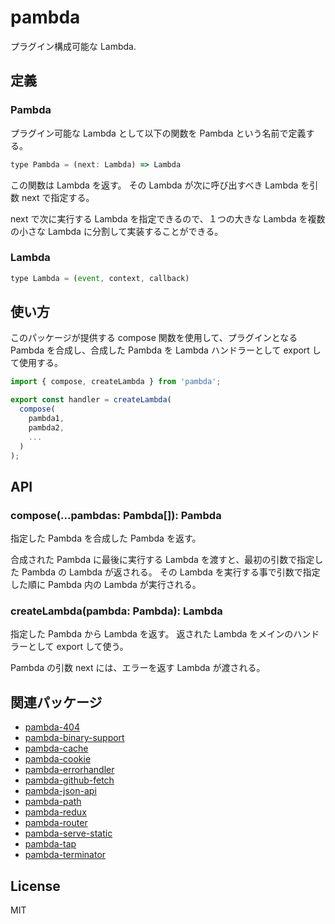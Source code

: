 # pambda

プラグイン構成可能な Lambda.

## 定義

### Pambda

プラグイン可能な Lambda として以下の関数を Pambda という名前で定義する。

``` javascript
type Pambda = (next: Lambda) => Lambda
```

この関数は Lambda を返す。 その Lambda が次に呼び出すべき Lambda を引数 next で指定する。

next で次に実行する Lambda を指定できるので、１つの大きな Lambda を複数の小さな Lambda に分割して実装することができる。

### Lambda

``` javascript
type Lambda = (event, context, callback)
```

## 使い方

このパッケージが提供する compose 関数を使用して、プラグインとなる Pambda を合成し、合成した Pambda を Lambda ハンドラーとして export して使用する。

``` javascript
import { compose, createLambda } from 'pambda';

export const handler = createLambda(
  compose(
    pambda1,
    pambda2,
    ...
  )
);
```

## API

### compose(...pambdas: Pambda[]): Pambda

指定した Pambda を合成した Pambda を返す。

合成された Pambda に最後に実行する Lambda を渡すと、最初の引数で指定した Pambda の Lambda が返される。
その Lambda を実行する事で引数で指定した順に Pambda 内の Lambda が実行される。

### createLambda(pambda: Pambda): Lambda

指定した Pambda から Lambda を返す。
返された Lambda をメインのハンドラーとして export して使う。

Pambda の引数 next には、エラーを返す Lambda が渡される。

## 関連パッケージ

- [pambda-404](https://github.com/pambda/pambda-404)
- [pambda-binary-support](https://github.com/pambda/pambda-binary-support)
- [pambda-cache](https://github.com/pambda/pambda-cache)
- [pambda-cookie](https://github.com/pambda/pambda-cookie)
- [pambda-errorhandler](https://github.com/pambda/pambda-errorhandler)
- [pambda-github-fetch](https://github.com/pambda/pambda-github-fetch)
- [pambda-json-api](https://github.com/pambda/pambda-json-api)
- [pambda-path](https://github.com/pambda/pambda-path)
- [pambda-redux](https://github.com/pambda/pambda-redux)
- [pambda-router](https://github.com/pambda/pambda-router)
- [pambda-serve-static](https://github.com/pambda/pambda-serve-static)
- [pambda-tap](https://github.com/pambda/pambda-tap)
- [pambda-terminator](https://github.com/pambda/pambda-terminator)

## License

MIT
